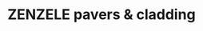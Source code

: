 ---
title: "ZENZELE pavers & cladding"
url: /onderstepoort/zenzele-pavers-and-cladding/
shop: trade
---